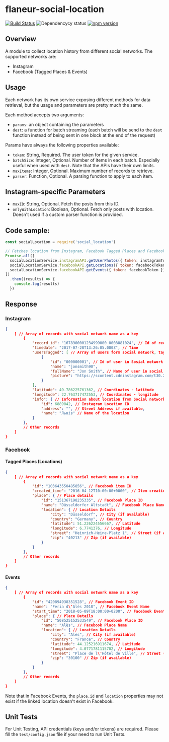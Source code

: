 # flaneur-social-location

[![Build Status](https://travis-ci.org/FlaneurApp/flaneur-social-location.svg?style=flat-square)](https://travis-ci.org/FlaneurApp/flaneur-social-location)
![Dependencycy status](https://img.shields.io/david/FlaneurApp/flaneur-social-location.svg?style=flat-square)
[![npm version](https://img.shields.io/npm/v/flaneur-social-location.svg?style=flat-square)](https://www.npmjs.com/package/flaneur-social-location)

## Overview

A module to collect location history from different social networks.
The supported networks are:

* Instagram
* Facebook (Tagged Places & Events)

## Usage

Each network has its own service exposing different methods for data retrieval,
but the usage and parameters are pretty much the same.

Each method accepts two arguments:

* `params`: an object containing the parameters
* `dest`: a function for batch streaming (each batch will be send to the `dest` function instead of being sent in one block at the end of the request)

Params have always the following properties available:

* `token`: String, Required. The user token for the given service.
* `batchSize`: Integer, Optional. Number of items in each batch. Especially useful when used with `dest`. Note that the APIs have their own limits.
* `maxItems`: Integer, Optional. Maximum number of records to retrieve.
* `parser`: Function, Optional. A parsing function to apply to each item.

## Instagram-specific Parameters

* `maxID`: String, Optional. Fetch the posts from this ID.
* `onlyWithLocation`: Boolean, Optional. Fetch only posts with location. Doesn't used if a custom parser function is provided.

## Code sample:

```js
const socialLocation = require('social_location')

// Fetches location from Instagram, Facebook Tagged Places and Facebook Events
Promise.all([
  socialLocationService.instagramAPI.getUserPhotos({ token: instagramToken }),
  socialLocationService.facebookAPI.getLocations({ token: facebookToken }),
  socialLocationService.facebookAPI.getEvents({ token: facebookToken })
])
  .then((results) => {
    console.log(results)
  })
```

## Response

### Instagram

```json
{
    [ // Array of records with social network name as a key
        {
            "record_id": "1678900001234999000_0008881024", // Id of record if social network
            "timedate": "2017-07-28T13:26:05.000Z", // Time
            "usersTagged": [ // Array of users form social network, tagged on the record
                {
                    "id": "000000001", // Id of user in Sosial network
                    "name": "jonsmith90",
                    "fullName": "Jon Smith", // Name of user in social network
                    "picture": "https://scontent.cdninstagram.com/t30.2885-19/s150x150/16465407_134027990443410_7777777728803741696_a.jpg"
                }
            ],
            "latitude": 49.786225761362, // Coordinates - latitude
            "longitude": 22.763717472553, // Coordinates - longitude
            "info": { // Information about location from Social network
                "id": 6889842, // Instagram Location ID
                "address": "", // Street Address if available,
                "name": "Львів" // Name of the location
            }
        },
        // Other records
    ]
}
```

### Facebook

#### Tagged Places (Locations)

```json
{
    [ // Array of records with social network name as a key
        {
            "id": "103643550485856", // Facebook item ID
            "created_time": "2016-04-12T10:00:00+0000", // Item creation time
            "place": { // Place details
                "id": "151367198235335", // Facebook Place ID
                "name": "Düsseldorfer Altstadt", // Facebook Place Name
                "location": { // Location Details
                    "city": "Düsseldorf", // City (if available)
                    "country": "Germany", // Country
                    "latitude": 51.226224556667, // Latitude
                    "longitude": 6.7741376, // Longitude
                    "street": "Heinrich-Heine-Platz 1", // Street (if available)
                    "zip": "40213" // Zip (if available)
                }
            }
        },
        // Other records
    ]
}
```

#### Events

```json
{
    [ // Array of records with social network name as a key
        {
            "id": "420894938351528", // Facebook Event ID
            "name": "Feria d\'Alès 2018", // Facebook Event Name
            "start_time": "2018-05-09T18:00:00+0200", // Facebook Event Start Time
            "place": { // Place Details
                "id": "508525152533549", // Facebook Place ID
                "name": "Alès", // Facebook Place Name
                "location": { // Location Details
                    "city": "Alès", // City (if available)
                    "country": "France", // Country
                    "latitude": 44.125216911674, // Latitude
                    "longitude": 4.0771781115702, // Longitude
                    "street": "Place de l\'Hôtel de Ville", // Street (if available)
                    "zip": "30100" // Zip (if available)
                }
            }
        },
        // Other records
    ]
}
```

Note that in Facebook Events, the `place.id` and `location` properties may not exist if the linked location doesn't exist in Facebook.

## Unit Tests

For Unit Testing, API credentials (keys and/or tokens) are required.
Please fill the `test/config.json` file if your need to run Unit Tests.
